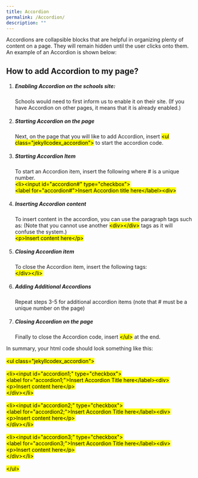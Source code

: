 ```yaml
---
title: Accordion
permalink: /Accordion/
description: ""
---
```

<p>Accordions are collapsible blocks that are helpful in organizing plenty of content on a page. They will remain hidden until the user clicks onto them.
<br>An example of an Accordion is shown below:</p>



<p><h2>How to add Accordion to my page?</h2>
<ol>
<li><h5>Enabling Accordion on the schools site:</h5>
Schools would need to first inform us to enable it on their site.  (If you have Accordion on other pages, it means that it is already enabled.)</li>

<li><h5>Starting Accordion on the page</h5>
Next, on the page that you will like to add Accordion, insert <mark>&#60;ul class&#61;"jekyllcodex_accordion"&#62;</mark> to start the accordion code.</li>

<li><h5>Starting Accordion Item</h5>
To start an Accordion item, insert the following where &#35; is a unique number.<br><mark>
&#60;li&#62;&#60;input id&#61;"accordion&#35;" type&#61;"checkbox"&#62;<br>
&#60;label for&#61;"accordion&#35;"&#62;Insert Accordion title here&#60;&#47;label&#62;&#60;div&#62;</mark></li>

<li><h5>Inserting Accordion content</h5>
To insert content in the accordion, you can use the paragraph tags such as: (Note that you cannot use another <mark>&#60;div&#62;&#60;&#47;div&#62;</mark> tags as it will confuse the system.)<br>
<mark>&#60;p&#62;Insert content here&#60;&#47;p&#62;</mark></li>

<li><h5>Closing Accordion item</h5>
To close the Accordion item, insert the following tags:<br>
<mark>&#60;&#47;div&#62;&#60;&#47;li&#62;</mark></li>

<li><h5>Adding Additional Accordions</h5>Repeat steps 3-5 for additional accordion items (note that # must be a unique number on the page)</li>

<li><h5>Closing Accordion on the page</h5>
Finally to close the Accordion code, insert <mark>&#60;&#47;ul&#62;</mark> at the end.</li>
</ol></p>

<p>
In summary, your html code should look something like this:
<br><br><mark>
&#60;ul class&#61;"jekyllcodex_accordion"&#62;<br><br>
&#60;li&#62;&#60;input id&#61;"accordion1;" type&#61;"checkbox"&#62;<br>
&#60;label for&#61;"accordion1;"&#62;Insert Accordion Title here&#60;&#47;label&#62;&#60;div&#62;<br>
&#60;p&#62;Insert content here&#60;&#47;p&#62;<br>&#60;&#47;div&#62;&#60;&#47;li&#62;<br><br>
&#60;li&#62;&#60;input id&#61;"accordion2;" type&#61;"checkbox"&#62;<br>
&#60;label for&#61;"accordion2;"&#62;Insert Accordion Title here&#60;&#47;label&#62;&#60;div&#62;<br>
&#60;p&#62;Insert content here&#60;&#47;p&#62;<br>&#60;&#47;div&#62;&#60;&#47;li&#62;<br><br>
&#60;li&#62;&#60;input id&#61;"accordion3;" type&#61;"checkbox"&#62;<br>
&#60;label for&#61;"accordion3;"&#62;Insert Accordion Title here&#60;&#47;label&#62;&#60;div&#62;<br>
&#60;p&#62;Insert content here&#60;&#47;p&#62;<br>&#60;&#47;div&#62;&#60;&#47;li&#62;<br><br>
&#60;&#47;ul&#62;</mark></p>